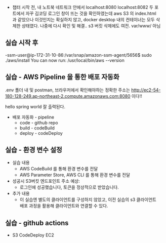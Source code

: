 ---
---

- 챕터 시작 전, 내 노트북 네트워크 안에서 localhost:8080 localhost:8082 두 포트에서 자꾸 김코딩 로그인 창이 뜨는 것을 확인하였는데
aws S3 의 index.html 과 같았으나 이것인지는 확실하지 않고, docker desktop 내의 컨테이너는 모두 삭제한 상태였다. 나중에 다시 확인 및 해결..
s3 버킷 삭제에도 여전. var/www/ 아님 

## 실습 시작 후
-ssm-user@ip-172-31-10-86:/var/snap/amazon-ssm-agent/5656$ sudo ./aws/install
You can now run: /usr/local/bin/aws --version

## 실습 - AWS Pipeline 을 통한 배포 자동화

.env 폴더 내 및 postman, 브라우저에서 확인해야하는 정확한 주소는 http://ec2-54-180-128-249.ap-northeast-2.compute.amazonaws.com:8080 이다!!

hello spring world 잘 출력된다.

- 배포 자동화 - pipeline
    - code - github repo
    - build - codeBuild
    - deploy - codeDeploy


## 실습 - 환경 변수 설정

- 실습 내용
    - AWS CodeBuild 를 통해 환경 변수를 전달 
    - AWS Parameter Store, AWS CLI 를 통해 환경 변수를 전달
- 성공시 S3버킷 엔드포인트 주소 예상:
    - 로그인에 성공했습니다, 토큰을 정상적으로 받았습니다.
- 추가 내용
    - 이 실습엔 별도의 클라이언트를 구성하지 않았고, 이전 실습의 s3 클라이언트 배포 과정을 활용해 클라이언트와 연결할 수 있다.



## 실습 - github actions

- S3 CodeDeploy EC2



